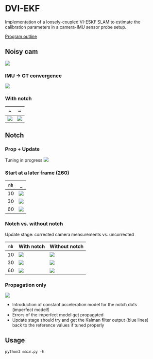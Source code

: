 # DVI-EKF
Implementation of a loosely-coupled VI-ESKF SLAM to estimate
the calibration parameters in a camera-IMU sensor probe setup.

[Program outline](https://www.evernote.com/l/AeQSiL2U6txCWbgNAi1G9mUtWune-gjHNlU/)

## Noisy cam
![](img/cam_gt_noisy.png)

### IMU -> GT convergence
![](img/pc0.5.png)

### With notch
~ | ~
--- | ---
![](img/rc0.5.png) | ![](img/rc0.5_t1.png)


## Notch
### Prop + Update
Tuning in progress
![](img/tuning.png)

### Start at a later frame (260)
`nb`| _  
--- | ---
10 | ![](img/start_260.png)
30 | ![](img/start_260_nb_30.png)
60 | ![](img/start_260_nb_60.png)

### Notch vs. without notch
Update stage: corrected camera measurements vs. uncorrected

`nb` | With notch | Without notch
-- | -- | --
10 | ![](img/tuning.png) | ![](img/nb_10_uncorrected.png)
30 | ![](img/nb_30_corrected.png) | ![](img/nb_30_uncorrected.png)
60 | ![](img/nb_60_corrected.png) | ![](img/nb_60_uncorrected.png)

### Propagation only  
![](img/notchest_prop_only.png)

* Introduction of constant acceleration model for the notch dofs (imperfect model!)
* Errors of the imperfect model get propagated
* Update stage should try and get the Kalman filter output (blue lines) back to the reference values
    if tuned properly

## Usage
```
python3 main.py -h
```
